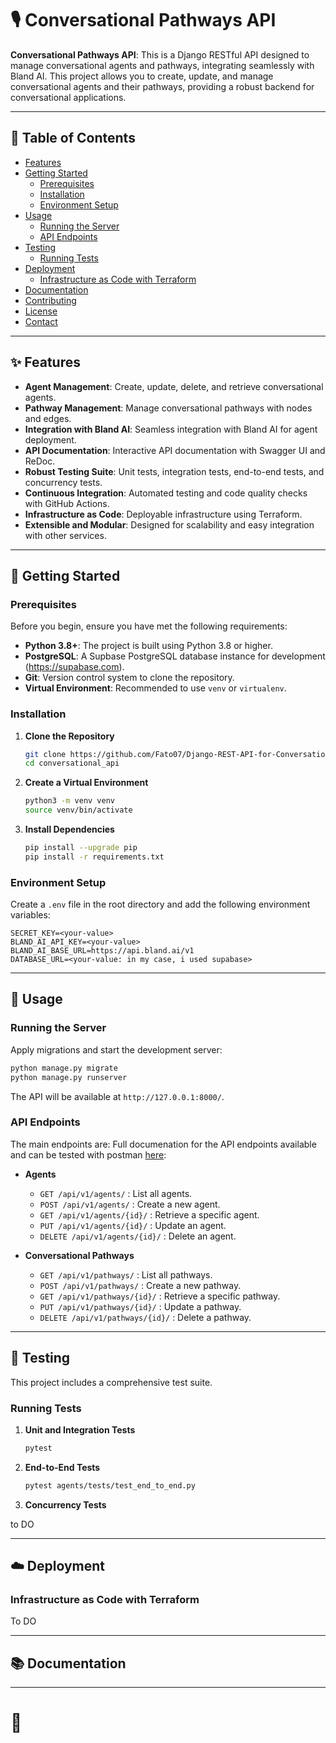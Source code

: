 # 🎙️ Conversational Pathways API

**Conversational Pathways API**: This is a Django RESTful API designed to manage conversational agents and pathways, integrating seamlessly with Bland AI. This project allows you to create, update, and manage conversational agents and their pathways, providing a robust backend for conversational applications.

---

## 📖 Table of Contents

- [Features](#-features)
- [Getting Started](#-getting-started)
  - [Prerequisites](#prerequisites)
  - [Installation](#installation)
  - [Environment Setup](#environment-setup)
- [Usage](#-usage)
  - [Running the Server](#running-the-server)
  - [API Endpoints](#api-endpoints)
- [Testing](#-testing)
  - [Running Tests](#running-tests)
- [Deployment](#-deployment)
  - [Infrastructure as Code with Terraform](#infrastructure-as-code-with-terraform)
- [Documentation](#-documentation)
- [Contributing](#-contributing)
- [License](#-license)
- [Contact](#-contact)

---

## ✨ Features

- **Agent Management**: Create, update, delete, and retrieve conversational agents.
- **Pathway Management**: Manage conversational pathways with nodes and edges.
- **Integration with Bland AI**: Seamless integration with Bland AI for agent deployment.
- **API Documentation**: Interactive API documentation with Swagger UI and ReDoc.
- **Robust Testing Suite**: Unit tests, integration tests, end-to-end tests, and concurrency tests.
- **Continuous Integration**: Automated testing and code quality checks with GitHub Actions.
- **Infrastructure as Code**: Deployable infrastructure using Terraform.
- **Extensible and Modular**: Designed for scalability and easy integration with other services.

---

## 🚀 Getting Started

### Prerequisites

Before you begin, ensure you have met the following requirements:

- **Python 3.8+**: The project is built using Python 3.8 or higher.
- **PostgreSQL**: A Supbase PostgreSQL database instance for development (https://supabase.com).
- **Git**: Version control system to clone the repository.
- **Virtual Environment**: Recommended to use `venv` or `virtualenv`.

### Installation

1. **Clone the Repository**

   ```bash
   git clone https://github.com/Fato07/Django-REST-API-for-Conversational-Pathways.git
   cd conversational_api
   ```

2. **Create a Virtual Environment**

   ```bash
   python3 -m venv venv
   source venv/bin/activate
   ```

3. **Install Dependencies**

   ```bash
   pip install --upgrade pip
   pip install -r requirements.txt
   ```

### Environment Setup

Create a `.env` file in the root directory and add the following environment variables:

```env
SECRET_KEY=<your-value>
BLAND_AI_API_KEY=<your-value>
BLAND_AI_BASE_URL=https://api.bland.ai/v1
DATABASE_URL=<your-value: in my case, i used supabase>
```

---

## 📝 Usage

### Running the Server

Apply migrations and start the development server:

```bash
python manage.py migrate
python manage.py runserver
```

The API will be available at `http://127.0.0.1:8000/`.

### API Endpoints

The main endpoints are:
Full documenation for the API endpoints available and can be tested with postman [here](https://documenter.getpostman.com/view/10389328/2sAXxLDaYV):

- **Agents**
  - `GET /api/v1/agents/` : List all agents.
  - `POST /api/v1/agents/` : Create a new agent.
  - `GET /api/v1/agents/{id}/` : Retrieve a specific agent.
  - `PUT /api/v1/agents/{id}/` : Update an agent.
  - `DELETE /api/v1/agents/{id}/` : Delete an agent.

- **Conversational Pathways**
  - `GET /api/v1/pathways/` : List all pathways.
  - `POST /api/v1/pathways/` : Create a new pathway.
  - `GET /api/v1/pathways/{id}/` : Retrieve a specific pathway.
  - `PUT /api/v1/pathways/{id}/` : Update a pathway.
  - `DELETE /api/v1/pathways/{id}/` : Delete a pathway.

---

## 🧪 Testing

This project includes a comprehensive test suite.

### Running Tests

1. **Unit and Integration Tests**

   ```bash
   pytest
   ```

2. **End-to-End Tests**

   ```bash
   pytest agents/tests/test_end_to_end.py
   ```

3. **Concurrency Tests**

 to DO

---

## ☁️ Deployment

### Infrastructure as Code with Terraform

To DO

---

## 📚 Documentation

---

# 🎉